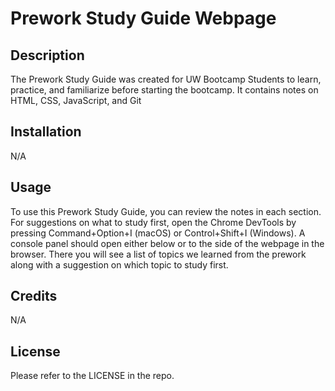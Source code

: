 # Prework Study Guide Webpage

## Description

The Prework Study Guide was created for UW Bootcamp Students to learn, practice, and familiarize before starting the bootcamp. It contains notes on HTML, CSS, JavaScript, and Git

## Installation

N/A

## Usage

To use this Prework Study Guide, you can review the notes in each section. For suggestions on what to study first, open the Chrome DevTools by pressing Command+Option+I (macOS) or Control+Shift+I (Windows). A console panel should open either below or to the side of the webpage in the browser. There you will see a list of topics we learned from the prework along with a suggestion on which topic to study first.

## Credits

N/A

## License

Please refer to the LICENSE in the repo.
